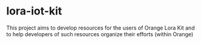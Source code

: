 # lora-iot-kit
This project aims to develop resources for the users of Orange Lora Kit and to help developers of such resources organize their efforts (within Orange)
